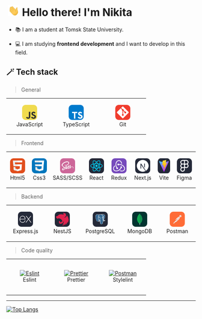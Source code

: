 <h1 align="left"><img style="margin-left: 5px;" src="https://raw.githubusercontent.com/ABSphreak/ABSphreak/master/gifs/Hi.gif" width="30px"> Hello there! I'm Nikita</h1>

- 📚 I am a student at Tomsk State University.

- 💻 I am studying <b>frontend development</b> and I want to develop in this field.

<h2 align="left">🪄 Tech stack</h2>

>General

<table>
  <tr>
     <td align="center" width="110" height="90">
      <picture>
        <a href="https://developer.mozilla.org/en-US/docs/Web/JavaScript" target="_blank" rel="noreferrer">
          <img src="https://github.com/tandpfun/skill-icons/blob/main/icons/JavaScript.svg" alt="JavaScript" width="40" height="40" />
        </a>
      </picture>
      <br />JavaScript
    </td>
    <td align="center" width="110" height="90">
      <picture>
        <a href="https://www.typescriptlang.org/" target="_blank" rel="noreferrer">
          <img src="https://github.com/tandpfun/skill-icons/blob/main/icons/TypeScript.svg" alt="TypeScript" width="40" height="40" />
        </a>
      </picture>
      <br />TypeScript
    </td>
    <td align="center" width="110" height="90">
      <picture>
        <a href="https://git-scm.com/" target="_blank" rel="noreferrer">
          <img src="https://github.com/tandpfun/skill-icons/blob/main/icons/Git.svg" alt="Git" width="40" height="40" />
        </a>
      </picture>
      <br />Git
    </td>  
  </tr>
</table>

> Frontend

<table width="100%">
  <tr>
    <td align="center" width="110" height="90">
      <picture>
        <a href="https://developer.mozilla.org/en-US/docs/Web/HTML" target="_blank" rel="noreferrer">
          <img src="https://github.com/tandpfun/skill-icons/blob/main/icons/HTML.svg" alt="html5" width="40" height="40" />
        </a>
      </picture>
      <br />Html5
    </td>
    <td align="center" width="110" height="90">
      <picture>
        <a href="https://developer.mozilla.org/en-US/docs/Web/CSS" target="_blank" rel="noreferrer">
          <img src="https://github.com/tandpfun/skill-icons/blob/main/icons/CSS.svg" alt="css3" width="40" height="40" />
        </a>
      </picture>
      <br />Css3
    </td>
    <td align="center" width="110" height="90">
      <picture>
        <a href="https://sass-lang.com/" target="_blank" rel="noreferrer">
          <img src="https://github.com/tandpfun/skill-icons/blob/main/icons/Sass.svg" alt="sass" width="40" height="40" />
        </a>
      </picture>
      <br />SASS/SCSS
    </td>
    <td align="center" width="110" height="90">
      <picture>
        <a href="https://reactjs.org/" target="_blank" rel="noreferrer">
          <img src="https://github.com/tandpfun/skill-icons/blob/main/icons/React-Dark.svg" alt="React" width="40" height="40" />
        </a>
      </picture>
      <br />React
    </td>
    <td align="center" width="110" height="90">
      <picture>
        <a href="https://redux.js.org/" target="_blank" rel="noreferrer">
          <img src="https://github.com/tandpfun/skill-icons/blob/main/icons/Redux.svg" alt="Redux" width="40" height="40" />
        </a>
      </picture>
      <br />Redux
    </td>
    <td align="center" width="110" height="90">
      <picture>
        <a href="https://nextjs.org/" target="_blank" rel="noreferrer">
          <img src="https://github.com/tandpfun/skill-icons/blob/main/icons/NextJS-Dark.svg" alt="Next.js" width="40" height="40" />
        </a>
      </picture>
      <br />Next.js
    </td>
    <td align="center" width="110" height="90">
      <picture>
        <a href="https://vitejs.dev/" target="_blank" rel="noreferrer">
          <img src="https://github.com/tandpfun/skill-icons/blob/main/icons/Vite-Dark.svg" alt="Vite" width="40" height="40" />
        </a>
      </picture>
      <br />Vite
    </td>
     <td align="center" width="110" height="90">
      <picture>
        <a href="https://www.figma.com/" target="_blank" rel="noreferrer">
          <img src="https://github.com/tandpfun/skill-icons/blob/main/icons/Figma-Dark.svg" alt="Figma" width="40" height="40" />
        </a>
      </picture>
       <br />Figma
    </td>
  </tr>
</table>

> Backend

<table>
  <td align="center" width="110" height="90">
    <picture>
      <a href="https://expressjs.com/" target="_blank" rel="noreferrer">
        <img src="https://github.com/tandpfun/skill-icons/blob/main/icons/ExpressJS-Dark.svg" alt="Express.js" width="40" height="40" />
      </a>
    </picture>
    <br />Express.js
  </td>
  <td align="center" width="110" height="90">
    <picture>
      <a href="https://nestjs.com/" target="_blank" rel="noreferrer">
        <img src="https://github.com/tandpfun/skill-icons/blob/main/icons/NestJS-Dark.svg" alt="NestJS" width="40" height="40" />
      </a>
    </picture>
    <br />NestJS
  </td>
  <td align="center" width="110" height="90">
    <picture>
      <a href="https://www.postgresql.org/" target="_blank" rel="noreferrer">
        <img src="https://github.com/tandpfun/skill-icons/blob/main/icons/PostgreSQL-Dark.svg" alt="PostgreSQL" width="40" height="40" />
      </a>
    </picture>
    <br />PostgreSQL
  </td>
  <td align="center" width="110" height="90">
    <picture>
      <a href="https://www.mongodb.com/" target="_blank" rel="noreferrer">
        <img src="https://github.com/tandpfun/skill-icons/blob/main/icons/MongoDB.svg" alt="MongoDB" width="40" height="40" />
      </a>
    </picture>
    <br/>MongoDB
  </td>
   <td align="center" width="110" height="90">
      <picture>
        <a href="https://www.postman.com/" target="_blank" rel="noreferrer">
          <img src="https://github.com/tandpfun/skill-icons/blob/main/icons/Postman.svg" alt="Postman" width="40" height="40" />
        </a>
      </picture>
     <br/>Postman
    </td>
</table>

> Code quality

<table width='100%'>
  <tr>
     <td align="center" width="110" height="90">
       <picture>
          <a href="https://eslint.org/" target="_blank" rel="noreferrer">
            <img src="https://brandeps.com/icon-download/E/Eslint-icon-vector-02.svg" alt="Eslint" width="40" height="40" />
          </a>
        </picture>
      <br>Eslint
      </td>
      <td align="center" width="110" height="90">
        <picture>
          <a href="https://prettier.io/" target="_blank" rel="noreferrer">
            <img src="https://brandeps.com/icon-download/P/Prettier-icon-vector-02.svg" alt="Prettier" width="40" height="40" />
          </a>
        </picture>
       <br>Prettier
      </td>
      <td align="center" width="110" height="90">
        <picture>
          <a href="https://stylelint.io/" target="_blank" rel="noreferrer">
            <img src="https://brandeps.com/logo-download/S/Stylelint-logo-vector-01.svg" alt="Postman" width="40" height="40" />
          </a>
        </picture>
        <br>Stylelint
    </td>
  </tr> 
</table>
<hr/>

[![Top Langs](https://github-readme-stats.vercel.app/api/top-langs/?username=NoniTomo&)](https://github.com/NoniTomo)

